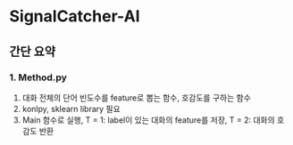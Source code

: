 # SignalCatcher-AI

## 간단 요약

### 1. Method.py

1. 대화 전체의 단어 빈도수를 feature로 뽑는 함수, 호감도를 구하는 함수
2. konlpy, sklearn library 필요
3. Main 함수로 실행, T = 1: label이 있는 대화의 feature를 저장, T = 2: 대화의 호감도 반환

